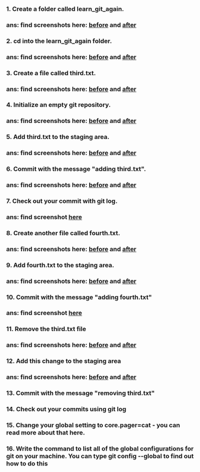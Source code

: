 ### 1. Create a folder called learn_git_again.
### ans: find screenshots here: [before](/git-and-github/screenshots/git-basics-exercise-solution1-before.png) and [after](/git-and-github/screenshots/git-basics-exercise-solution1-after.png)

### 2. cd into the learn_git_again folder.
### ans: find screenshots here: [before](/git-and-github/screenshots/git-basics-exercise-solution2-before.png) and [after](/git-and-github/screenshots/git-basics-exercise-solution2-after.png) 

### 3. Create a file called third.txt.
### ans: find screenshots here: [before](/git-and-github/screenshots/git-basics-exercise-solution3-before.png) and [after](/git-and-github/screenshots/git-basics-exercise-solution3-after.png) 

### 4. Initialize an empty git repository.
### ans: find screenshots here: [before](/git-and-github/screenshots/git-basics-exercise-solution4-before.png) and [after](/git-and-github/screenshots/git-basics-exercise-solution4-after.png) 

### 5. Add third.txt to the staging area.
### ans: find screenshots here: [before](/git-and-github/screenshots/git-basics-exercise-solution5-before.png) and [after](/git-and-github/screenshots/git-basics-exercise-solution5-after.png) 

### 6. Commit with the message "adding third.txt".
### ans: find screenshots here: [before](/git-and-github/screenshots/git-basics-exercise-solution6-before.png) and [after](/git-and-github/screenshots/git-basics-exercise-solution6-after.png)

### 7. Check out your commit with git log.
### ans: find screenshot [here](/git-and-github/screenshots/git-basics-exercise-solution7.png)

### 8. Create another file called fourth.txt.
### ans: find screenshots here: [before](/git-and-github/screenshots/git-basics-exercise-solution8-before.png) and [after](/git-and-github/screenshots/git-basics-exercise-solution8-after.png)

### 9. Add fourth.txt to the staging area.
### ans: find screenshots here: [before](/git-and-github/screenshots/git-basics-exercise-solution9-before.png) and [after](/git-and-github/screenshots/git-basics-exercise-solution9-after.png)

### 10. Commit with the message "adding fourth.txt"
### ans: find screenshot [here](/git-and-github/screenshots/git-basics-exercise-solution7.png)

### 11. Remove the third.txt file
### ans: find screenshots here: [before](/git-and-github/screenshots/git-basics-exercise-solution11-before.png) and [after](/git-and-github/screenshots/git-basics-exercise-solution11-after.png)

### 12. Add this change to the staging area
### ans: find screenshots here: [before](/git-and-github/screenshots/git-basics-exercise-solution12-before.png) and [after](/git-and-github/screenshots/git-basics-exercise-solution12-after.png)

### 13. Commit with the message "removing third.txt"
### 14. Check out your commits using git log
### 15. Change your global setting to core.pager=cat - you can read more about that here.
### 16. Write the command to list all of the global configurations for git on your machine. You can type git config --global to find out how to do this
